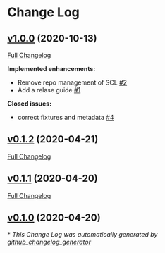 # Change Log

## [v1.0.0](https://github.com/icinga/puppet-icinga/tree/v1.0.0) (2020-10-13)
[Full Changelog](https://github.com/icinga/puppet-icinga/compare/v0.1.2...v1.0.0)

**Implemented enhancements:**

- Remove repo management of SCL [\#2](https://github.com/Icinga/puppet-icinga/issues/2)
- Add a relase guide [\#1](https://github.com/Icinga/puppet-icinga/issues/1)

**Closed issues:**

- correct fixtures and metadata [\#4](https://github.com/Icinga/puppet-icinga/issues/4)

## [v0.1.2](https://github.com/icinga/puppet-icinga/tree/v0.1.2) (2020-04-21)
[Full Changelog](https://github.com/icinga/puppet-icinga/compare/v0.1.1...v0.1.2)

## [v0.1.1](https://github.com/icinga/puppet-icinga/tree/v0.1.1) (2020-04-20)
[Full Changelog](https://github.com/icinga/puppet-icinga/compare/v0.1.0...v0.1.1)

## [v0.1.0](https://github.com/icinga/puppet-icinga/tree/v0.1.0) (2020-04-20)


\* *This Change Log was automatically generated by [github_changelog_generator](https://github.com/skywinder/Github-Changelog-Generator)*
